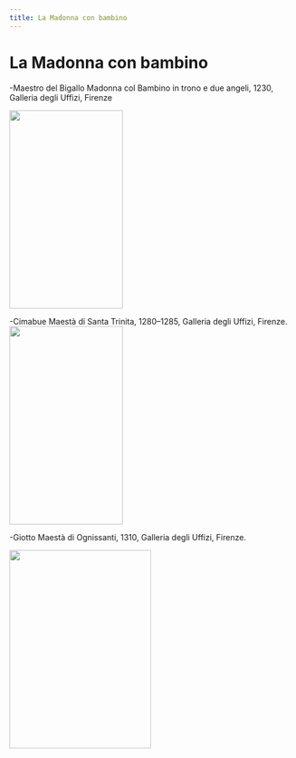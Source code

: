 ```yaml
---
title: La Madonna con bambino
---
```


# La Madonna con bambino

-Maestro del Bigallo
Madonna col Bambino in trono e due angeli, 1230, Galleria degli Uffizi, Firenze

<img src="https://upload.wikimedia.org/wikipedia/commons/7/7a/Maestro_del_bigallo%2C_madonna_col_Bambino_e_due_angeli.jpg" 
width="200" height="350">


-Cimabue
Maestà di Santa Trinita, 1280–1285, Galleria degli Uffizi, Firenze.
<img src="https://upload.wikimedia.org/wikipedia/commons/thumb/4/4a/Cimabue_-_Maest%C3%A0_di_Santa_Trinita_-_Google_Art_Project.jpg/800px-Cimabue_-_Maest%C3%A0_di_Santa_Trinita_-_Google_Art_Project.jpg" 
 width="200" height="350" >
 
-Giotto 
Maestà di Ognissanti, 1310, Galleria degli Uffizi, Firenze.

<img src="http://www.bestflorencetours.com/wordpress/wp-content/uploads/2017/01/Giotto_Uffizi_Florence-768x1197.jpeg"
 width="250" height="350">
